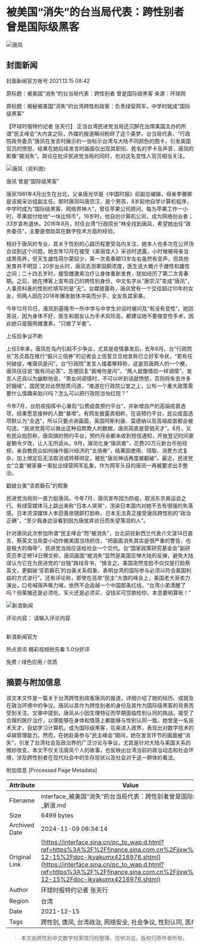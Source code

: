 # 被美国“消失”的台当局代表：跨性别者 曾是国际级黑客

![唐凤](//n.sinaimg.cn/sinakd10200/360/w180h180/20221208/1a02-2366e83a0687902c7c77d1f31727c30f.jpg)

## 封面新闻

封面新闻官方账号 2021.12.15 08:42

原标题：被美国“消失”的台当局代表：跨性别者 曾是国际级黑客 来源：环球网

原标题：揭秘被美国“消失”的台湾跨性别政客：负责绿营网军，中学时就成“国际级黑客”

【环球时报特约记者 张天行】 正当台湾民进党当局还沉醉在出席美国主办的所谓“民主峰会”大内宣之际，外媒的报道瞬间粉碎了这个美梦。台当局代表、“行政院政务委员”唐凤在发言时展示的一张标示台湾与大陆不同颜色的图卡，引发美国官员的愤怒，结果在她后续发言时画面仅出现其职衔、姓名的字卡及声音，唐凤的影像“被消失”。舆论在批评民进党当局的同时，也对这名变性人官员相当关注。

![唐凤（资料图）](//k.sinaimg.cn/n/spider20211215/229/w650h379/20211215/2fe2-dc7822ca7e87df28216a758bf5cb24e4.jpg/w700d1q75cms.jpg?by=cms_fixed_width)

唐凤  曾是“国际级黑客”

唐凤1981年4月出生在台北，父亲唐光华是《中国时报》前副总编辑，母亲李雅卿是该报采访组副主任。那时唐凤叫唐宗汉，是个男孩，8岁起他自学计算机程序，中学时成为“国际级黑客、网络界神人”，曾任苹果公司顾问，每为苹果工作一小时，苹果就付给他“一块比特币”。16岁时，他自创计算机公司，成为网络创业者；33岁宣布退休。2016年8月，时任台湾“行政院长”林全找到唐凤，希望她出任“政务委员”，主要是借助其在数字技术方面的经验。

相对于唐凤的专业，其关于性别的心路历程更受岛内关注，她本人也多次在公开场合谈到这个问题。她去年12月在接受《美丽佳人》采访时透露，小时候被母亲当成男孩养，但天生雄性荷尔蒙较少，第一次青春期13岁左右虽然有变声，但其他发育并不明显；20岁出头时，唐凤去测睪固酮浓度，医生说大概介于雌性和雄性之间；二十四五岁时，接受雌激素治疗让身体重新发育，犹如经历了第二次青春期。之后，她在博客上宣布自己的跨性别身份，中文名字从“唐宗汉”变成“唐凤”，人事资料表的性别栏填写的是“无”。台媒披露称，唐凤曾有一个交往超过10年的女友，但两人因在2018年爆发肢体冲突而分手，女友告其家暴。

今年12月10日，唐凤到基隆市一所中学与中学生对谈时被问及“有没有变性”。她回答说，因为身体不好，医生和朋友认为手术风险高，都建议她不要做变性手术，因此她只是服用雌激素，“只做了半套”。

上任后争议不断

上任5年来，唐凤在岛内引起不少争议，尤其是疫情暴发后。去年6月，台“行政院长”苏贞昌在推行“振兴三倍券”的记者会上信誓旦旦地宣称已立好军令状，“若有任何破绽，唯唐凤是问”。台“行政院”发言人接着解释称，这是苏唐两人的一个梗，唐凤往往说“我有问必答”，苏便回复“我唯你是问”，“两人就像情侣一样调情”。发言人还自以为幽默地说，“男女间调情时，不可以听到话就愤怒，否则将失去许多好姻缘”。国民党对此愤怒质问道，“难道在行政院公堂之上，公布一个重大政策需要什么情趣来助兴吗？怎么可以把行政院当怡红院？”

今年7月，台防疫指挥中心重启“公费疫苗预约平台”，并新增自产的高端疫苗选项，结果愿意接种的人数“暴增”。有网友披露真相称，在该预约平台，民众疫苗选项默认为“全选”，所以只要点进画面，英国阿斯利康、莫德纳以及高端疫苗都会被勾选，“民进党竟可以做出这种自欺欺人的数据，唐凤简直是营销天才”。8月，又有民众抱怨称，唐凤搞的预约平台，预约月余都未收到短信通知，开放登记时间更是朝令夕改，让人无所适从。9月，唐凤化身“唐凤兽”，花费20万元新台币拍视频，亲自教民众如何操作振兴经济的“五倍券”，结果因使用、领取、消费方式复杂，加上绑定后无法取消或转移绑定，被批“唐凤神话再度被戳破”。最近，民进党女“立委”被家暴一案扯出绿营网军乱象，作为网军头目的唐凤一再被要求出手整治。

戳破台美“坚若磐石”的假象

民进党当局则一直力挺唐凤。今年7月，唐凤宣布因为防疫，取消东京奥运会之行。有绿营媒体马上跳出来称“日本人哭哭”，渲染日本国内对她不去有很强的失落感。日本资深媒体人本田善彦随即打脸称，日本无法真正接受唐凤跨性别的“政治正确”，“至少我身边没看到因为唐放弃访日而失望落泪的人”。

针对唐凤此次参加所谓“民主峰会”而“被消失”，台北前驻新西兰代表介文汲14日直言，蔡英文当局耍小动作被美国当场抓住，“把画面消失其实是很严重的警告，也是极大的侮辱”，民进党当局应该给社会一个交代。台“国家政策研究基金会”副研究员李正修14日撰文称，唐凤画面“被消失”显然是美国忌惮大陆的反弹，避免大陆误认为它在为民进党的“台独”路线背书，“换言之，美国突然变脸不仅仅是打脸蔡英文，更戳破‘坚若磐石’的台美关系假象，表明台湾的国际参与必须以符合美国利益的方式进行”。还有评论称，即使在高举“民主”大旗的峰会上，美国老大哥卖力演出，口号喊得声嘶力竭，依然不会逾越一个中国那条红线，“台湾小弟清醒了吗？但莱猪还是必须吃、军火还是必须买，没钱买可贷款给你，本息要明算账！”

![新浪新闻](https://n.sinaimg.cn/default/80905340/20200331/sinalogo.png)

评论内容：
请输入评论内容

![唐凤的评论](data:image/png;base64,iVBORw0KGgoAAAANSUhEUgAAAAMAAAACAQMAAACnuvRZAAAAA1BMVEUAAACnej3aAAAAAXRSTlMAQObYZgAAAApJREFUCNdjAAIAAAQAASDSLW8AAAAASUVORK5CYII=)

新浪新闻官方

热点资讯 精彩视频抢先看 5.0分好评

免费 / 绿色应用 / 优质

## 摘要与附加信息

<!-- tcd_abstract -->
该文本文件是一篇关于台湾跨性别政客唐凤的报道，详细介绍了她的经历、成就及在政治环境中的争议。唐凤以其作为跨性别者的身份及其作为国际级黑客的背景而受到关注。文章中提到，唐凤从小因生理特征而早期面临性别认同的挑战，接受了合理的医疗治疗，以便能够在身体和情感上都能够与性别认同一致。她曾是一名技术天才，自幼学习计算机，成为国际级黑客，后来进入政界，表现出对数字技术的卓越管理能力。然而，在她赴美参与“民主峰会”期间，她在发言环节的画面被“消失”，引发了台湾社会及政治界的广泛讨论与争议，尤其是针对大陆与美国关系的微妙改变。本文不仅关注唐凤个人的故事，也反映出台湾当前的政治动态和社会环境，涉及跨性别者在现代社会中的生存现状以及社会对于这一群体的看法。
<!-- tcd_abstract_end -->

附加信息 [Processed Page Metadata]

| Attribute       | Value                                  |
|-----------------|----------------------------------------|
| Filename        | interface_被美国“消失”的台当局代表：跨性别者曾是国际级黑客_-_新浪.md                             |
| Size            | 6499 bytes                           |
| Archived Date   | 2024-11-09 06:34:14                             |
| Original Link   | [https://interface.sina.cn/pc_to_wap.d.html?ref=https%3A%2F%2Ffinance.sina.com.cn%2Fjjxw%2F2021-12-15%2Fdoc-ikyakumx4216976.shtml](https://interface.sina.cn/pc_to_wap.d.html?ref=https%3A%2F%2Ffinance.sina.com.cn%2Fjjxw%2F2021-12-15%2Fdoc-ikyakumx4216976.shtml)                       |
| Author          | 环球时报特约记者 张天行                               |
| Region          | 台湾                               |
| Date            | 2021-12-15                                 |
| Tags            | 跨性别, 唐凤, 台湾政治, 网络安全, 社会争议, 性别认同, 医疗经历                                 |
>
> 本文由跨性别中文数字档案馆归档整理，仅供浏览。版权归原作者所有。
>